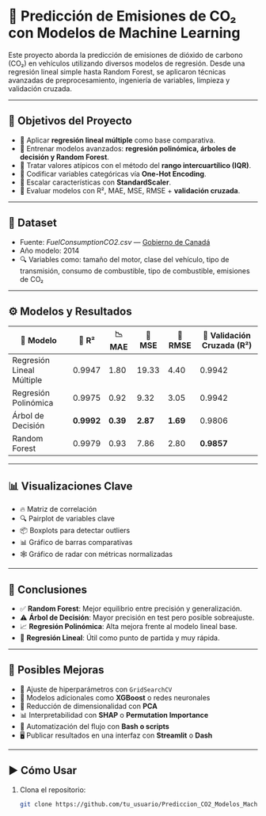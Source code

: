 # 🌿 Predicción de Emisiones de CO₂ con Modelos de Machine Learning

Este proyecto aborda la predicción de emisiones de dióxido de carbono (CO₂) en vehículos utilizando diversos modelos de regresión. Desde una regresión lineal simple hasta Random Forest, se aplicaron técnicas avanzadas de preprocesamiento, ingeniería de variables, limpieza y validación cruzada.

---

## 🎯 Objetivos del Proyecto

- 🔢 Aplicar **regresión lineal múltiple** como base comparativa.
- 🚀 Entrenar modelos avanzados: **regresión polinómica, árboles de decisión y Random Forest**.
- 🧹 Tratar valores atípicos con el método del **rango intercuartílico (IQR)**.
- 🧬 Codificar variables categóricas vía **One-Hot Encoding**.
- 🧮 Escalar características con **StandardScaler**.
- 🧪 Evaluar modelos con R², MAE, MSE, RMSE + **validación cruzada**.

---

## 📁 Dataset

- Fuente: *FuelConsumptionCO2.csv* — [Gobierno de Canadá](https://www.canada.ca/en/environment-climate-change/services/managing-pollution/energy-production/fuel-consumption-guide.html)
- Año modelo: 2014
- 🔍 Variables como: tamaño del motor, clase del vehículo, tipo de transmisión, consumo de combustible, tipo de combustible, emisiones de CO₂

---

## ⚙️ Modelos y Resultados

| 🧠 Modelo                      | 🎯 R²     | 📉 MAE | 📏 MSE | 📐 RMSE | 🔁 Validación Cruzada (R²) |
|------------------------------|----------|--------|--------|---------|-----------------------------|
| Regresión Lineal Múltiple    | 0.9947   | 1.80   | 19.33  | 4.40    | 0.9942                      |
| Regresión Polinómica         | 0.9975   | 0.92   | 9.32   | 3.05    | 0.9942                      |
| Árbol de Decisión            | **0.9992** | **0.39** | **2.87** | **1.69**  | 0.9806                      |
| Random Forest                | 0.9979   | 0.93   | 7.86   | 2.80    | **0.9857**                  |

---

## 📊 Visualizaciones Clave

- 🔥 Matriz de correlación
- 🔍 Pairplot de variables clave
- 📦 Boxplots para detectar outliers
- 📊 Gráfico de barras comparativas
- 🕸️ Gráfico de radar con métricas normalizadas

---

## 📌 Conclusiones

- ✅ **Random Forest**: Mejor equilibrio entre precisión y generalización.
- ⚠️ **Árbol de Decisión**: Mayor precisión en test pero posible sobreajuste.
- 📈 **Regresión Polinómica**: Alta mejora frente al modelo lineal base.
- 🧩 **Regresión Lineal**: Útil como punto de partida y muy rápida.

---

## 🔮 Posibles Mejoras

- 🎯 Ajuste de hiperparámetros con `GridSearchCV`
- 🧠 Modelos adicionales como **XGBoost** o redes neuronales
- 🧰 Reducción de dimensionalidad con **PCA**
- 📊 Interpretabilidad con **SHAP** o **Permutation Importance**
- 🤖 Automatización del flujo con **Bash o scripts**
- 🖥️ Publicar resultados en una interfaz con **Streamlit** o **Dash**

---

## ▶️ Cómo Usar

1. Clona el repositorio:
   ```bash
   git clone https://github.com/tu_usuario/Prediccion_CO2_Modelos_Machine_Learning.git
